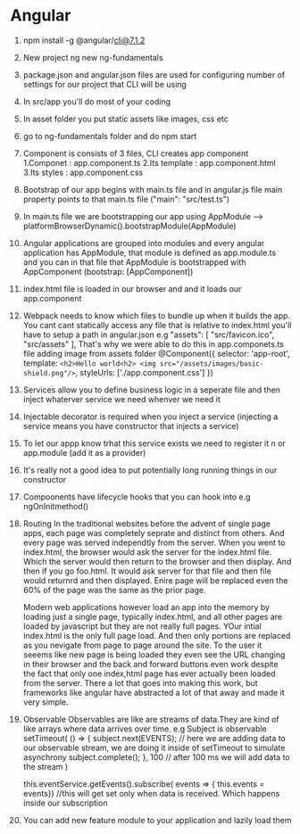 # Angular

1. npm install -g @angular/cli@7.1.2
2. New project
    ng new ng-fundamentals
3. package.json and angular.json files are used for configuring number of settings for our project that CLI will be using 
4. In src/app you'll do most of your coding
5. In asset folder you put static assets like images, css etc
6. go to ng-fundamentals folder and do npm start
7. Component is consists of 3 files, CLI creates app component
  1.Componet : app.component.ts
  2.Its template : app.component.html
  3.Its styles : app.component.css
  
8. Bootstrap of our app begins with main.ts file and in angular.js file main property points to that main.ts file ("main": "src/test.ts")
9. In main.ts file we are bootstrapping our app using AppModule --> platformBrowserDynamic().bootstrapModule(AppModule) 
10. Angular applications are grouped into modules and every angular application has AppModule, that module is defined as app.module.ts and you can in that file that AppModule is bootstrapped with AppComponent (bootstrap: [AppComponent])
11. index.html file is loaded in our browser and and it loads our app.component
12. Webpack needs to know which files to bundle up when it builds the app. You cant cant statically access any file that is relative to index.html you'll have to setup a path in angular.json 
    e.g "assets": [
              "src/favicon.ico",
              "src/assets"
            ],
            That's why we were able to do this in app.componets.ts file adding image from assets folder
            @Component({
              selector: 'app-root',
              template: `
                <h2>Hello world<h2>
                <img src="/assets/images/basic-shield.png"/>
              `,
              styleUrls: ['./app.component.css']
            })
  
13. Services allow you to define business logic in a seperate file and then inject whaterver service we need whenver we need it
14. Injectable decorator is required when you inject a service (injecting a service means you have constructor that injects a service)
15. To let our appp know trhat this service exists we need to register it n or app.module (add it as a provider)
16. It's really not a good idea to put potentially long running things in our constructor 
17. Compoonents have lifecycle hooks that you can hook into e.g ngOnInitmethod()

18. Routing
    In the traditional websites before the advent of single page apps, each page was completely seprate and distinct from others. And every page was served independtly from the server. When you went to index.html, the browser would ask the server for the index.html file. Which the server would then return to the browser and then display. And then if you go foo.html. It would ask server for that file and then file would returnrd and then displayed. Enire page will be replaced even the 60% of the page was the same as the prior page.
    
    Modern web applications however load an app into the memory by loading just a single page, typically index.html, and all other pages are loaded by javascript but they are not really full pages. YOur intial index.html is the only full page load. And then only portions are replaced as you nevigate from page to page around the site. To the user it seeems like new page is being loaded they even see the URL changing in their browser and the back and forward buttons even work despite the fact that only one index,html page has ever actually been loaded from the server. There a lot that goes into making this work, but frameworks like angular have abstracted a lot of that away and made it very simple.
    
19. Observable
    Observables are like are streams of data.They are kind of like arrays where data arrives over time.
    e.g Subject is observable
    setTimeout(
    () => {
    subject.next(EVENTS); // here we are adding data to our observable stream, we are doing it inside of setTimeout to simulate asynchrony
    subject.complete(); 
    }, 100 // after 100 ms we will add data to the stream
    )
    
    this.eventService.getEvents().subscribe( events => { this.events = events}) //this will get set only when data is received. Which happens inside our subscription
    
20. You can add new feature module to your application and lazily load them
    
    

    
  
